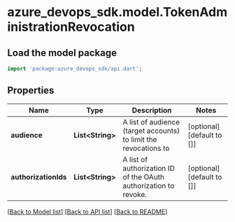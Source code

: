 # azure_devops_sdk.model.TokenAdministrationRevocation

## Load the model package
```dart
import 'package:azure_devops_sdk/api.dart';
```

## Properties
Name | Type | Description | Notes
------------ | ------------- | ------------- | -------------
**audience** | **List&lt;String&gt;** | A list of audience (target accounts) to limit the revocations to | [optional] [default to []]
**authorizationIds** | **List&lt;String&gt;** | A list of authorization ID of the OAuth authorization to revoke. | [optional] [default to []]

[[Back to Model list]](../README.md#documentation-for-models) [[Back to API list]](../README.md#documentation-for-api-endpoints) [[Back to README]](../README.md)


